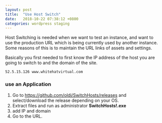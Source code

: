 ```yaml
---
layout: post
title:  "Use Host Switch"
date:   2018-10-22 07:38:12 +0800
categories: wordpress staging
---
```


Host Switching is needed when we want to test an instance, and want to use the production URL which is being currently used by another instance. Some reasons of this is to maintain the URL links of assets and settings.

Basically you first needed to first know the IP address of the host you are going to switch to and the domain of the site.

    52.5.15.126 www.whitehatvirtual.com

### use an Application

1. Go to https://github.com/oldj/SwitchHosts/releases and select/download the release depending on your OS.
1. Extract files and run as administrator **SwitchHosts!.exe**
1. add IP and domain
1. Go to the URL.
